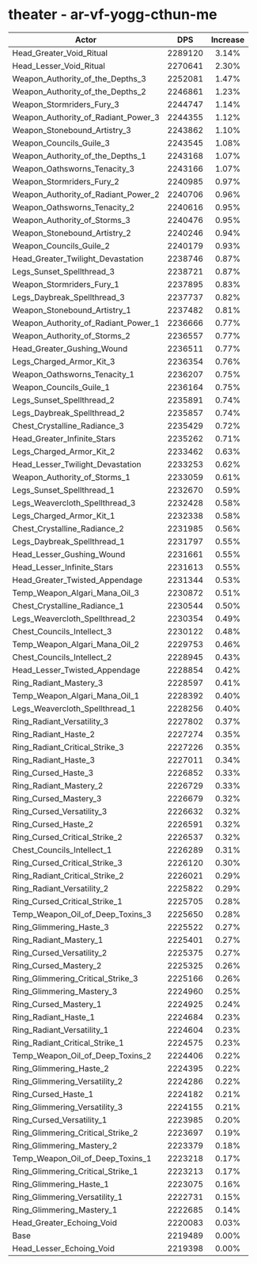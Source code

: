 # theater - ar-vf-yogg-cthun-me
| Actor | DPS | Increase |
|---|:---:|:---:|
|Head_Greater_Void_Ritual|2289120|3.14%|
|Head_Lesser_Void_Ritual|2270641|2.30%|
|Weapon_Authority_of_the_Depths_3|2252081|1.47%|
|Weapon_Authority_of_the_Depths_2|2246861|1.23%|
|Weapon_Stormriders_Fury_3|2244747|1.14%|
|Weapon_Authority_of_Radiant_Power_3|2244355|1.12%|
|Weapon_Stonebound_Artistry_3|2243862|1.10%|
|Weapon_Councils_Guile_3|2243545|1.08%|
|Weapon_Authority_of_the_Depths_1|2243168|1.07%|
|Weapon_Oathsworns_Tenacity_3|2243166|1.07%|
|Weapon_Stormriders_Fury_2|2240985|0.97%|
|Weapon_Authority_of_Radiant_Power_2|2240706|0.96%|
|Weapon_Oathsworns_Tenacity_2|2240616|0.95%|
|Weapon_Authority_of_Storms_3|2240476|0.95%|
|Weapon_Stonebound_Artistry_2|2240246|0.94%|
|Weapon_Councils_Guile_2|2240179|0.93%|
|Head_Greater_Twilight_Devastation|2238746|0.87%|
|Legs_Sunset_Spellthread_3|2238721|0.87%|
|Weapon_Stormriders_Fury_1|2237895|0.83%|
|Legs_Daybreak_Spellthread_3|2237737|0.82%|
|Weapon_Stonebound_Artistry_1|2237482|0.81%|
|Weapon_Authority_of_Radiant_Power_1|2236666|0.77%|
|Weapon_Authority_of_Storms_2|2236557|0.77%|
|Head_Greater_Gushing_Wound|2236511|0.77%|
|Legs_Charged_Armor_Kit_3|2236354|0.76%|
|Weapon_Oathsworns_Tenacity_1|2236207|0.75%|
|Weapon_Councils_Guile_1|2236164|0.75%|
|Legs_Sunset_Spellthread_2|2235891|0.74%|
|Legs_Daybreak_Spellthread_2|2235857|0.74%|
|Chest_Crystalline_Radiance_3|2235429|0.72%|
|Head_Greater_Infinite_Stars|2235262|0.71%|
|Legs_Charged_Armor_Kit_2|2233462|0.63%|
|Head_Lesser_Twilight_Devastation|2233253|0.62%|
|Weapon_Authority_of_Storms_1|2233059|0.61%|
|Legs_Sunset_Spellthread_1|2232670|0.59%|
|Legs_Weavercloth_Spellthread_3|2232428|0.58%|
|Legs_Charged_Armor_Kit_1|2232338|0.58%|
|Chest_Crystalline_Radiance_2|2231985|0.56%|
|Legs_Daybreak_Spellthread_1|2231797|0.55%|
|Head_Lesser_Gushing_Wound|2231661|0.55%|
|Head_Lesser_Infinite_Stars|2231613|0.55%|
|Head_Greater_Twisted_Appendage|2231344|0.53%|
|Temp_Weapon_Algari_Mana_Oil_3|2230872|0.51%|
|Chest_Crystalline_Radiance_1|2230544|0.50%|
|Legs_Weavercloth_Spellthread_2|2230354|0.49%|
|Chest_Councils_Intellect_3|2230122|0.48%|
|Temp_Weapon_Algari_Mana_Oil_2|2229753|0.46%|
|Chest_Councils_Intellect_2|2228945|0.43%|
|Head_Lesser_Twisted_Appendage|2228854|0.42%|
|Ring_Radiant_Mastery_3|2228597|0.41%|
|Temp_Weapon_Algari_Mana_Oil_1|2228392|0.40%|
|Legs_Weavercloth_Spellthread_1|2228256|0.40%|
|Ring_Radiant_Versatility_3|2227802|0.37%|
|Ring_Radiant_Haste_2|2227274|0.35%|
|Ring_Radiant_Critical_Strike_3|2227226|0.35%|
|Ring_Radiant_Haste_3|2227011|0.34%|
|Ring_Cursed_Haste_3|2226852|0.33%|
|Ring_Radiant_Mastery_2|2226729|0.33%|
|Ring_Cursed_Mastery_3|2226679|0.32%|
|Ring_Cursed_Versatility_3|2226632|0.32%|
|Ring_Cursed_Haste_2|2226591|0.32%|
|Ring_Cursed_Critical_Strike_2|2226537|0.32%|
|Chest_Councils_Intellect_1|2226289|0.31%|
|Ring_Cursed_Critical_Strike_3|2226120|0.30%|
|Ring_Radiant_Critical_Strike_2|2226021|0.29%|
|Ring_Radiant_Versatility_2|2225822|0.29%|
|Ring_Cursed_Critical_Strike_1|2225705|0.28%|
|Temp_Weapon_Oil_of_Deep_Toxins_3|2225650|0.28%|
|Ring_Glimmering_Haste_3|2225522|0.27%|
|Ring_Radiant_Mastery_1|2225401|0.27%|
|Ring_Cursed_Versatility_2|2225375|0.27%|
|Ring_Cursed_Mastery_2|2225325|0.26%|
|Ring_Glimmering_Critical_Strike_3|2225166|0.26%|
|Ring_Glimmering_Mastery_3|2224960|0.25%|
|Ring_Cursed_Mastery_1|2224925|0.24%|
|Ring_Radiant_Haste_1|2224684|0.23%|
|Ring_Radiant_Versatility_1|2224604|0.23%|
|Ring_Radiant_Critical_Strike_1|2224575|0.23%|
|Temp_Weapon_Oil_of_Deep_Toxins_2|2224406|0.22%|
|Ring_Glimmering_Haste_2|2224395|0.22%|
|Ring_Glimmering_Versatility_2|2224286|0.22%|
|Ring_Cursed_Haste_1|2224182|0.21%|
|Ring_Glimmering_Versatility_3|2224155|0.21%|
|Ring_Cursed_Versatility_1|2223985|0.20%|
|Ring_Glimmering_Critical_Strike_2|2223697|0.19%|
|Ring_Glimmering_Mastery_2|2223379|0.18%|
|Temp_Weapon_Oil_of_Deep_Toxins_1|2223218|0.17%|
|Ring_Glimmering_Critical_Strike_1|2223213|0.17%|
|Ring_Glimmering_Haste_1|2223075|0.16%|
|Ring_Glimmering_Versatility_1|2222731|0.15%|
|Ring_Glimmering_Mastery_1|2222685|0.14%|
|Head_Greater_Echoing_Void|2220083|0.03%|
|Base|2219489|0.00%|
|Head_Lesser_Echoing_Void|2219398|0.00%|

